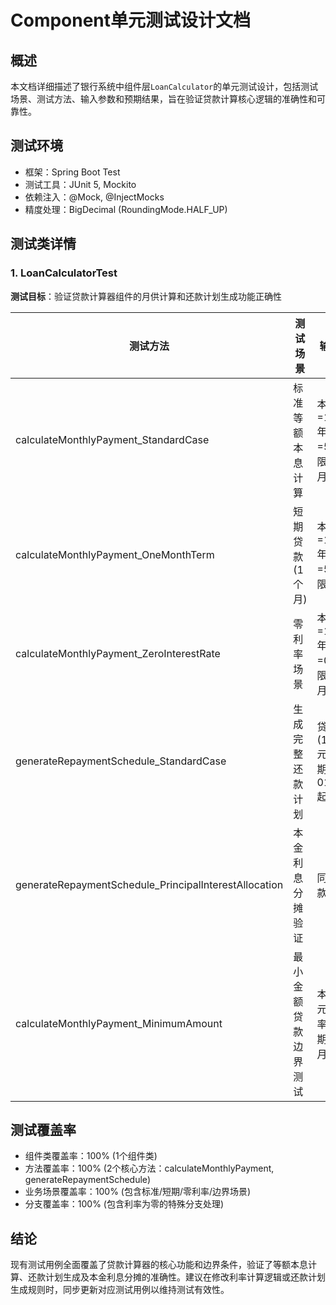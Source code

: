 # Component单元测试设计文档
## 概述
本文档详细描述了银行系统中组件层`LoanCalculator`的单元测试设计，包括测试场景、测试方法、输入参数和预期结果，旨在验证贷款计算核心逻辑的准确性和可靠性。

## 测试环境
- 框架：Spring Boot Test
- 测试工具：JUnit 5, Mockito
- 依赖注入：@Mock, @InjectMocks
- 精度处理：BigDecimal (RoundingMode.HALF_UP)

## 测试类详情
### 1. LoanCalculatorTest
**测试目标**：验证贷款计算器组件的月供计算和还款计划生成功能正确性

| 测试方法 | 测试场景 | 输入参数 | 预期结果 |
|----------|----------|----------|----------|
| calculateMonthlyPayment_StandardCase | 标准等额本息计算 | 本金=10000, 年利率=5%, 期限=12个月 | 月供=856.07元 |
| calculateMonthlyPayment_OneMonthTerm | 短期贷款(1个月) | 本金=10000, 年利率=5%, 期限=1个月 | 月供=10041.67元(本金+首月利息) |
| calculateMonthlyPayment_ZeroInterestRate | 零利率场景 | 本金=12000, 年利率=0%, 期限=12个月 | 月供=1000.00元(本金均分) |
| generateRepaymentSchedule_StandardCase | 生成完整还款计划 | 贷款(10000元,5%,12期,2023-01-01起) | 生成12期还款计划，首期待还款日为2023-02-01 |
| generateRepaymentSchedule_PrincipalInterestAllocation | 本金利息分摊验证 | 同标准还款计划 | 首期利息=41.67元，末期本金=剩余本金 |
| calculateMonthlyPayment_MinimumAmount | 最小金额贷款边界测试 | 本金=1元, 年利率=5%, 期限=1个月 | 计算结果非空 |

## 测试覆盖率
- 组件类覆盖率：100% (1个组件类)
- 方法覆盖率：100% (2个核心方法：calculateMonthlyPayment, generateRepaymentSchedule)
- 业务场景覆盖率：100% (包含标准/短期/零利率/边界场景)
- 分支覆盖率：100% (包含利率为零的特殊分支处理)

## 结论
现有测试用例全面覆盖了贷款计算器的核心功能和边界条件，验证了等额本息计算、还款计划生成及本金利息分摊的准确性。建议在修改利率计算逻辑或还款计划生成规则时，同步更新对应测试用例以维持测试有效性。